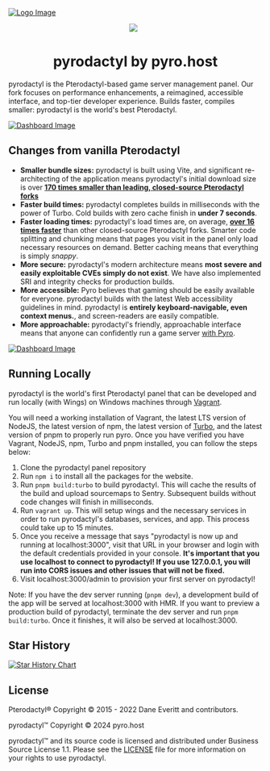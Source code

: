 [![Logo Image](https://i.imgur.com/rrp2f0j.png)](https://panel.pyro.host)

<p align="center">
 <a aria-label="Pyro logo" href="https://pyro.host"><img src="https://i.imgur.com/uvIy6cI.png"></a>
 <a aria-label="Join the Pyro community on Discord" href="https://discord.gg/fxeRFRbhQh?utm_source=githubreadme&utm_medium=readme&utm_campaign=OSSLAUNCH&utm_id=OSSLAUNCH"><img alt="" src="https://i.imgur.com/qSfKisV.png"></a>
 <a aria-label="Licensed under Business Source License 1.1" href="https://github.com/pyrohost/panel/blob/main/LICENSE"><img alt="" src="https://i.imgur.com/DHx8Cz6.png"></a>
</p>

<h1 align="center">pyrodactyl by pyro.host</h1>

pyrodactyl is the Pterodactyl-based game server management panel. Our fork focuses on performance enhancements, a reimagined, accessible interface, and top-tier developer experience. Builds faster, compiles smaller: pyrodactyl is the world's best Pterodactyl.

[![Dashboard Image](https://pyro.host/img/panel1.jpg)](https://panel.pyro.host)

## Changes from vanilla Pterodactyl

-   **Smaller bundle sizes:** pyrodactyl is built using Vite, and significant re-architecting of the application means pyrodactyl's initial download size is over **[170 times smaller than leading, closed-source Pterodactyl forks](https://i.imgur.com/tKWLHhR.png)**
-   **Faster build times:** pyrodactyl completes builds in milliseconds with the power of Turbo. Cold builds with zero cache finish in **under 7 seconds**.
-   **Faster loading times:** pyrodactyl's load times are, on average, **[over 16 times faster](https://i.imgur.com/28XxmMi.png)** than other closed-source Pterodactyl forks. Smarter code splitting and chunking means that pages you visit in the panel only load necessary resources on demand. Better caching means that everything is simply _snappy_.
-   **More secure:** pyrodactyl's modern architecture means **most severe and easily exploitable CVEs simply do not exist**. We have also implemented SRI and integrity checks for production builds.
-   **More accessible:** Pyro believes that gaming should be easily available for everyone. pyrodactyl builds with the latest Web accessibility guidelines in mind. pyrodactyl is **entirely keyboard-navigable, even context menus.**, and screen-readers are easily compatible.
-   **More approachable:** pyrodactyl's friendly, approachable interface means that anyone can confidently run a game server [with Pyro](https://pyro.host).

[![Dashboard Image](https://pyro.host/img/panel3.jpg)](https://panel.pyro.host)

## Running Locally

pyrodactyl is the world's first Pterodactyl panel that can be developed and run locally (with Wings) on Windows machines through [Vagrant](https://www.vagrantup.com/).

You will need a working installation of Vagrant, the latest LTS version of NodeJS, the latest version of npm, the latest version of [Turbo](https://turbo.build), and the latest version of pnpm to properly run pyro. Once you have verified you have Vagrant, NodeJS, npm, Turbo and pnpm installed, you can follow the steps below:

1. Clone the pyrodactyl panel repository
2. Run `npm i` to install all the packages for the website.
3. Run `pnpm build:turbo` to build pyrodactyl. This will cache the results of the build and upload sourcemaps to Sentry. Subsequent builds without code changes will finish in milliseconds.
4. Run `vagrant up`. This will setup wings and the necessary services in order to run pyrodactyl's databases, services, and app. This process could take up to 15 minutes.
5. Once you receive a message that says "pyrodactyl is now up and running at localhost:3000", visit that URL in your browser and login with the default credentials provided in your console. **It's important that you use localhost to connect to pyrodactyl! If you use 127.0.0.1, you will run into CORS issues and other issues that will not be fixed.**
6. Visit localhost:3000/admin to provision your first server on pyrodactyl!

Note: If you have the dev server running (`pnpm dev`), a development build of the app will be served at localhost:3000 with HMR. If you want to preview a production build of pyrodactyl, terminate the dev server and run `pnpm build:turbo`. Once it finishes, it will also be served at localhost:3000.

## Star History

<a href="https://star-history.com/#pyrohost/panel&Date">
  <picture>
    <source media="(prefers-color-scheme: dark)" srcset="https://api.star-history.com/svg?repos=pyrohost/panel&type=Date&theme=dark" />
    <source media="(prefers-color-scheme: light)" srcset="https://api.star-history.com/svg?repos=pyrohost/panel&type=Date" />
    <img alt="Star History Chart" src="https://api.star-history.com/svg?repos=pyrohost/panel&type=Date" />
  </picture>
</a>

## License

Pterodactyl® Copyright © 2015 - 2022 Dane Everitt and contributors.

pyrodactyl™ Copyright © 2024 pyro.host

pyrodactyl™ and its source code is licensed and distributed under Business Source License 1.1. Please see the [LICENSE](https://github.com/pyrohost/panel/blob/main/LICENSE) file for more information on your rights to use pyrodactyl.
